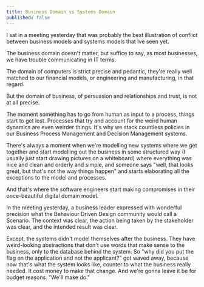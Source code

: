 ```yaml
---
title: Business Domain vs Systems Domain
published: false
---
```

I sat in a meeting yesterday that was probably the best illustration of conflict between business models and systems models that Ive seen yet.

The business domain doesn't matter, but suffice to say, as most businesses, we have trouble communicating in IT terms.

The domain of computers is strict precise and pedantic, they're really well matched to our financial models, or engineering and manufacturing, in that regard.

But the domain of business, of persuasion and relationships and trust, is not at all precise.

The moment something has to go from human as input to a process, things start to get lost. Processes that try and account for the weird human dynamics are even weirder things. It's why we stack countless policies in our Business Process Management and Decision Management systems.

There's always a moment when we're modelling new systems where we get together and start modelling out the business in some structured way (I usually just start drawing pictures on a whiteboard) where everything was nice and clean and orderly and simple, and someone says "well, that looks great, but that's not the way things happen" and starts elaborating all the exceptions to the model and processes.

And that's where the software engineers start making compromises in their once-beautiful digital domain model.

In the meeting yesterday, a business leader expressed with wonderful precision what the Behaviour Driven Design community would call a Scenario. The context was clear, the action being taken by the stakeholder was clear, and the intended result was clear.

Except, the systems didn't model themselves after the business. They have weird-looking abstractions that don't use words that make sense to the business, only to the database behind the system. So "why did you put the flag on the application and not the applicant?" got waved away, because now that's what the system looks like, counter to what the business really needed. It cost money to make that change. And we're gonna leave it be for budget reasons. "We'll make do."



